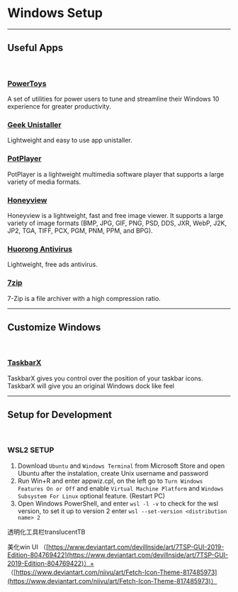 # Windows Setup





---
## Useful Apps
<br>

### [PowerToys](hhttps://github.com/microsoft/PowerToys)
A set of utilities for power users to tune and streamline their Windows 10 experience for greater productivity.

### [Geek Unistaller](https://geekuninstaller.com/)
Lightweight and easy to use app unistaller.

### [PotPlayer](https://potplayer.daum.net/)
PotPlayer is a lightweight multimedia software player that supports a large variety of media formats.

### [Honeyview](https://www.bandisoft.com/honeyview/)
Honeyview is a lightweight, fast and free image viewer. It supports a large variety of image formats (BMP, JPG, GIF, PNG, PSD, DDS, JXR, WebP, J2K, JP2, TGA, TIFF, PCX, PGM, PNM, PPM, and BPG).

### [Huorong Antivirus](https://www.huorong.cn/)
Lightweight, free ads antivirus.

### [7zip](https://www.7-zip.org/)
7-Zip is a file archiver with a high compression ratio.

---
## Customize Windows
<br>

### [TaskbarX](https://github.com/ChrisAnd1998/TaskbarX)
TaskbarX gives you control over the position of your taskbar icons. TaskbarX will give you an original Windows dock like feel

---
## Setup for Development
<br>

### WSL2 SETUP

1. Download `Ubuntu` and `Windows Terminal` from Microsoft Store and open Ubuntu after the instalation, create Unix username and password
2. Run Win+R and enter appwiz.cpl, on the left go to `Turn Windows Features On or Off` and enable `Virtual Machine Platform` and `Windows Subsystem For Linux` optional feature. (Restart PC)
3. Open Windows PowerShell, and enter `wsl -l -v` to check for the wsl version, to set it up to version 2 enter `wsl --set-version <distribution name> 2`

透明化工具栏translucentTB

美化win UI （[https://www.deviantart.com/devillnside/art/7TSP-GUI-2019-Edition-804769422](https://www.deviantart.com/devillnside/art/7TSP-GUI-2019-Edition-804769422)）+ （[https://www.deviantart.com/niivu/art/Fetch-Icon-Theme-817485973](https://www.deviantart.com/niivu/art/Fetch-Icon-Theme-817485973)）

